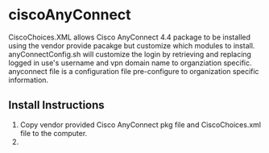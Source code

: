 # ciscoAnyConnect

CiscoChoices.XML allows Cisco AnyConnect 4.4 package to be installed using the vendor provide pacakge but customize which modules to install.  
anyConnectConfig.sh will customize the login by retrieving and replacing logged in use's username and vpn domain name to organziation specific.  
anyconnect file is a configuration file pre-configure to organization specific information.  


## Install Instructions
1. Copy vendor provided Cisco AnyConnect pkg file and CiscoChoices.xml file to the computer.
2. 
